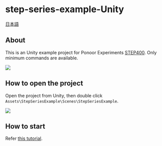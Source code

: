 # step-series-example-Unity
[日本語](https://github.com/ponoor/step-series-example-Unity/blob/master/README_jp.md)
## About 
This is an Unity example project for Ponoor Experiments [STEP400](http://ponoor.com/products/step400/). Only minimum commands are available.

![](http://ponoor.com/manage/wp-content/uploads/2020/10/Unity-screenshot.png)

## How to open the project
Open the project from Unity, then double click `Assets\StepSeriesExample\Scenes\StepSeriesExample`.

![](http://ponoor.com/manage/wp-content/uploads/2020/10/Unity-screenshot-asset.png)

## How to start
Refer [this tutorial](https://github.com/kanta/STEP400_prototype/wiki/Tutorial).


